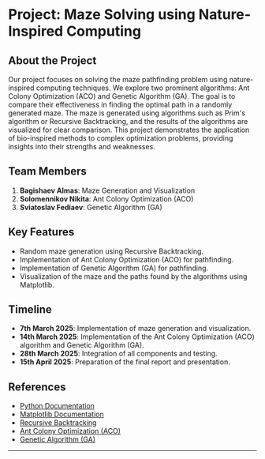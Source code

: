 # Project: Maze Solving using Nature-Inspired Computing

## About the Project
Our project focuses on solving the maze pathfinding problem using nature-inspired computing techniques. We explore two prominent algorithms: Ant Colony Optimization (ACO) and Genetic Algorithm (GA). The goal is to compare their effectiveness in finding the optimal path in a randomly generated maze. The maze is generated using algorithms such as Prim's algorithm or Recursive Backtracking, and the results of the algorithms are visualized for clear comparison. This project demonstrates the application of bio-inspired methods to complex optimization problems, providing insights into their strengths and weaknesses.

## Team Members
1. **Bagishaev Almas**: Maze Generation and Visualization
2. **Solomennikov Nikita**: Ant Colony Optimization (ACO)
3. **Sviatoslav Fediaev**: Genetic Algorithm (GA)

## Key Features
- Random maze generation using Recursive Backtracking.
- Implementation of Ant Colony Optimization (ACO) for pathfinding.
- Implementation of Genetic Algorithm (GA) for pathfinding.
- Visualization of the maze and the paths found by the algorithms using Matplotlib.

## Timeline
- **7th March 2025**: Implementation of maze generation and visualization.
- **14th March 2025**: Implementation of the Ant Colony Optimization (ACO) algorithm and Genetic Algorithm (GA).
- **28th March 2025**: Integration of all components and testing.
- **15th April 2025**: Preparation of the final report and presentation.

## References
- [Python Documentation](https://docs.python.org/3/)
- [Matplotlib Documentation](https://matplotlib.org/stable/contents.html)
- [Recursive Backtracking](https://dev.to/jacobjzhang/recursive-backtracking-for-combinatorial-path-finding-and-sudoku-solver-algorithms-268g)
- [Ant Colony Optimization (ACO)](https://en.wikipedia.org/wiki/Ant_colony_optimization_algorithms)
- [Genetic Algorithm (GA)](https://en.wikipedia.org/wiki/Genetic_algorithm)
---


